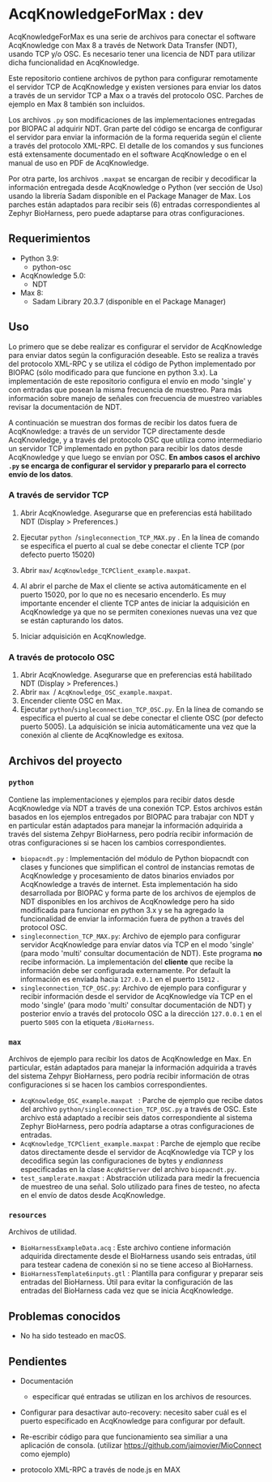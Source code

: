 # AcqKnowledgeForMax : dev

AcqKnowledgeForMax es una serie de archivos para conectar el software AcqKnowledge con Max 8 a través de Network Data Transfer (NDT), usando TCP y/o OSC. Es necesario tener una licencia de NDT para utilizar dicha funcionalidad en AcqKnowledge.

Este repositorio contiene archivos de python para configurar remotamente el servidor TCP de AcqKnowledge y existen versiones para enviar los datos a través de un servidor TCP a Max o a través del protocolo OSC. Parches de ejemplo en Max 8 también son incluidos.

Los archivos `.py` son modificaciones de las implementaciones entregadas por BIOPAC al adquirir NDT. Gran parte del código se encarga de configurar el servidor para enviar la información de la forma requerida según el cliente a través del protocolo XML-RPC. El detalle de los comandos y sus funciones está extensamente documentado en el software AcqKnowledge o en el manual de uso en PDF de AcqKnowledge.

Por otra parte, los archivos `.maxpat` se encargan de recibir y decodificar la información entregada desde AcqKnowledge o Python (ver sección de Uso) usando la librería Sadam disponible en el Package Manager de Max.  Los parches están adaptados para recibir seis (6) entradas correspondientes al Zephyr BioHarness, pero puede adaptarse para otras configuraciones.

## Requerimientos

* Python 3.9:
  * python-osc
* AcqKnowledge 5.0:
  * NDT
* Max 8:
  * Sadam Library 20.3.7 (disponible en el Package Manager)

## Uso

Lo primero que se debe realizar es configurar el servidor de AcqKnowledge para enviar datos según la configuración deseable.  Esto se realiza a través del protocolo XML-RPC y se utiliza el código de Python implementado por BIOPAC (sólo modificado para que funcione en python 3.x).  La implementación de este repositorio configura el envío en modo 'single' y con entradas que posean la misma frecuencia de muestreo. Para más información sobre manejo de señales con frecuencia de muestreo variables revisar la documentación de NDT.

A continuación se muestran dos formas de recibir los datos fuera de AcqKnowledge: a través de un servidor TCP directamente desde AcqKnowledge, y a través del protocolo OSC que utiliza como intermediario un servidor TCP implementado en python para recibir los datos desde AcqKnowledge y que luego se envían por OSC. **En ambos casos el archivo `.py` se encarga de configurar el servidor y prepararlo para el correcto envío de los datos**.  

###  A través de servidor TCP

1. Abrir AcqKnowledge. Asegurarse que en preferencias está habilitado NDT (Display > Preferences.)

2. Ejecutar `python `/`singleconnection_TCP_MAX.py` . En la línea de comando se especifica el puerto al cual se debe conectar el cliente TCP (por defecto puerto 15020)
3. Abrir `max`/ `AcqKnowledge_TCPClient_example.maxpat`.
4. Al abrir el parche de Max el cliente se activa automáticamente en el puerto 15020, por lo que no es necesario encenderlo. Es muy importante encender el cliente TCP antes de iniciar la adquisición en AcqKnowledge ya que no se permiten conexiones nuevas una vez que se están capturando los datos.
5. Iniciar adquisición en AcqKnowledge.

### A través de protocolo OSC

1. Abrir AcqKnowledge. Asegurarse que en preferencias está habilitado NDT (Display > Preferences.)
2. Abrir `max `/ `AcqKnowledge_OSC_example.maxpat`.
3. Encender cliente OSC en Max.
4. Ejecutar `python`/`singleconnection_TCP_OSC.py`. En la línea de comando se especifica el puerto al cual se debe conectar el cliente OSC (por defecto puerto 5005). La adquisición se inicia automáticamente una vez que la conexión al cliente de AcqKnowledge es exitosa.

## Archivos del proyecto

### `python`

Contiene las implementaciones y ejemplos para recibir datos desde AcqKnowledge vía NDT a través de una conexión TCP. Estos archivos están basados en los ejemplos entregados por BIOPAC para trabajar con NDT y en particular están adaptados para manejar la información adquirida a través del sistema Zehpyr BioHarness, pero podría recibir información de otras configuraciones si se hacen los cambios correspondientes.

* `biopacndt.py` : Implementación del módulo de Python biopacndt con clases y funciones que simplifican el control de instancias remotas de AcqKnowledge y procesamiento de datos binarios enviados por AcqKnowledge a través de internet.  Esta implementación ha sido desarrollada por BIOPAC y forma parte de los archivos de ejemplos de NDT disponibles en los archivos de AcqKnowledge pero ha sido modificada para funcionar en python 3.x y se ha agregado la funcionalidad de enviar la información fuera de python a través del protocol OSC.
* `singleconnection_TCP_MAX.py`: Archivo de ejemplo para configurar servidor AcqKnowledge para envíar datos vía TCP en el modo 'single' (para modo 'multi' consultar documentación de NDT). Este programa **no** recibe información. La implementación del **cliente** que recibe la información debe ser configurada externamente. Por default la información es envíada hacia `127.0.0.1` en el puerto `15012` . 
* `singleconnection_TCP_OSC.py`: Archivo de ejemplo para configurar y recibir información desde el servidor de AcqKnowledge vía TCP en el modo 'single' (para modo 'multi' consultar documentación de NDT) y posterior envío a través del protocolo OSC a la dirección `127.0.0.1` en el puerto `5005` con la etiqueta `/BioHarness`. 

### `max`

Archivos de ejemplo para recibir los datos de AcqKnowledge en Max. En particular, están adaptados para manejar la información adquirida a través del sistema Zehpyr BioHarness, pero podría recibir información de otras configuraciones si se hacen los cambios correspondientes.

* `AcqKnowledge_OSC_example.maxpat ` : Parche de ejemplo que recibe datos del archivo `python/singleconnection_TCP_OSC.py` a través de OSC. Este archivo está adaptado a recibir seis datos correspondiente al sistema Zephyr BioHarness, pero podría adaptarse a otras configuraciones de entradas.
* `AcqKnowledge_TCPClient_example.maxpat` : Parche de ejemplo que recibe datos directamente desde el servidor de AcqKnowledge vía TCP y los decodifica según las configuraciones de bytes y *endianness* especificadas en la clase `AcqNdtServer` del archivo `biopacndt.py`.
* `test_samplerate.maxpat` : Abstracción utilizada para medir la frecuencia de muestreo de una señal. Solo utilizado para fines de testeo, no afecta en el envío de datos desde AcqKnowledge.

### `resources`

Archivos de utilidad.

* `BioHarnessExampleData.acq` : Este archivo contiene información adquirida directamente desde el BioHarness usando seis entradas, útil para testear cadena de conexión si no se tiene acceso al BioHarness.
* `BioHarnessTemplate6inputs.gtl` : Plantilla para configurar y preparar seis entradas del BioHarness. Útil para evitar la configuración de las entradas del BioHarness cada vez que se inicia AcqKnowledge.

## Problemas conocidos

* No ha sido testeado en macOS.



## Pendientes

* Documentación
  
  * especificar qué entradas se utilizan en los archivos de resources.
  
* Configurar para desactivar auto-recovery: necesito saber cuál es el puerto especificado en AcqKnowledge para configurar por default.

* Re-escribir código para que funcionamiento sea similiar a una aplicación de consola. (utilizar https://github.com/jaimovier/MioConnect como ejemplo)

* protocolo XML-RPC a través de node.js en MAX

  